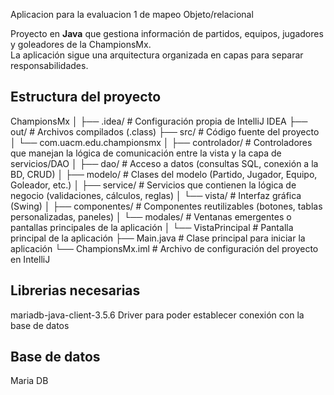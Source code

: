 Aplicacion para la evaluacion 1 de mapeo Objeto/relacional

Proyecto en **Java** que gestiona información de partidos, equipos, jugadores y goleadores de la ChampionsMx.  
La aplicación sigue una arquitectura organizada en capas para separar responsabilidades.

## Estructura del proyecto
ChampionsMx
│
├── .idea/ # Configuración propia de IntelliJ IDEA
├── out/ # Archivos compilados (.class)
├── src/ # Código fuente del proyecto
│ └── com.uacm.edu.championsmx
│ ├── controlador/ # Controladores que manejan la lógica de comunicación entre la vista y la capa de servicios/DAO
│ ├── dao/ # Acceso a datos (consultas SQL, conexión a la BD, CRUD)
│ ├── modelo/ # Clases del modelo (Partido, Jugador, Equipo, Goleador, etc.)
│ ├── service/ # Servicios que contienen la lógica de negocio (validaciones, cálculos, reglas)
│ └── vista/ # Interfaz gráfica (Swing)
│ ├── componentes/ # Componentes reutilizables (botones, tablas personalizadas, paneles)
│ └── modales/ # Ventanas emergentes o pantallas principales de la aplicación
│ └── VistaPrincipal # Pantalla principal de la aplicación
├── Main.java # Clase principal para iniciar la aplicación
└── ChampionsMx.iml # Archivo de configuración del proyecto en IntelliJ

## Librerias necesarias
mariadb-java-client-3.5.6  Driver para poder establecer conexión con la base de datos

## Base de datos
Maria DB
